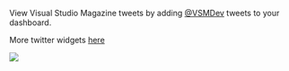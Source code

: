 View Visual Studio Magazine tweets by adding [@VSMDev](https://twitter.com/VSMDev) tweets to your dashboard.

More twitter widgets [here](https://marketplace.visualstudio.com/search?term=trevellick&target=VSTS&category=All%20categories&sortBy=Downloads)


![](https://github.com/GregTrevellick/VsixTwitterWidget/blob/master/Src/@VSMDev/artefacts/Screenshot.png?raw=true)